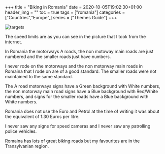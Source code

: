 +++
title = "Biking in Romania"
date = 2020-10-05T19:02:30+01:00
header_img = ""
toc = true
tags = ["romania"]
categories = ["Countries","Europe",]
series = ["Themes Guide"]
+++

![targets](/img/romania.jpg)

The speed limits are as you can see in the picture that I took from the internet.

In Romania the motorways A roads, the non motoway main roads are just numbered and the smaller roads just have numbers.

I never rode on the motorways and the non motorway main roads in Romaina that I rode on are of a good standard. The smaller roads were not maintained to the same standard.

The A road motorways signs have a Green background with White numbers, the non motorway main road signs have a Blue background with Red/White numbers, and signs for the smaller roads have a Blue background with White numbers.

Romania does not use the Euro and Petrol at the time of writing it was about the equivalent of 1.30 Euros per litre.

I never saw any signs for speed cameras and I never saw any patrolling police vehicles.

Romaina has lots of great biking roads but my favourites are in the Transylvanian region.